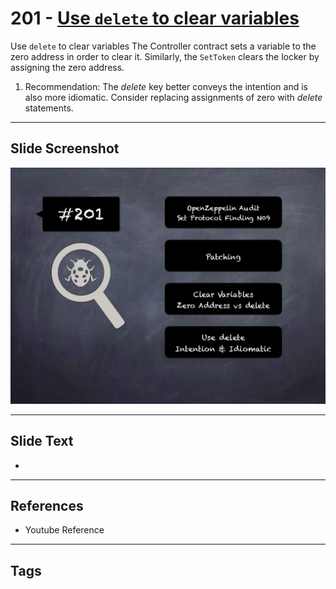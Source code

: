 
# 201 - [Use `delete` to clear variables](./Use%20`delete`%20to%20clear%20variables.md)

Use `delete` to clear variables The Controller contract sets a variable to the zero address in order to clear it. Similarly, the `SetToken` clears the locker by assigning the zero address.


1. Recommendation: The _delete_ key better conveys the intention and is also more idiomatic. Consider replacing assignments of zero with _delete_ statements.


___
## Slide Screenshot
![201.png](../../images/8.%20Audit%20Findings%20201/201.png)
___
## Slide Text
- 
___
## References
- Youtube Reference
___
## Tags
